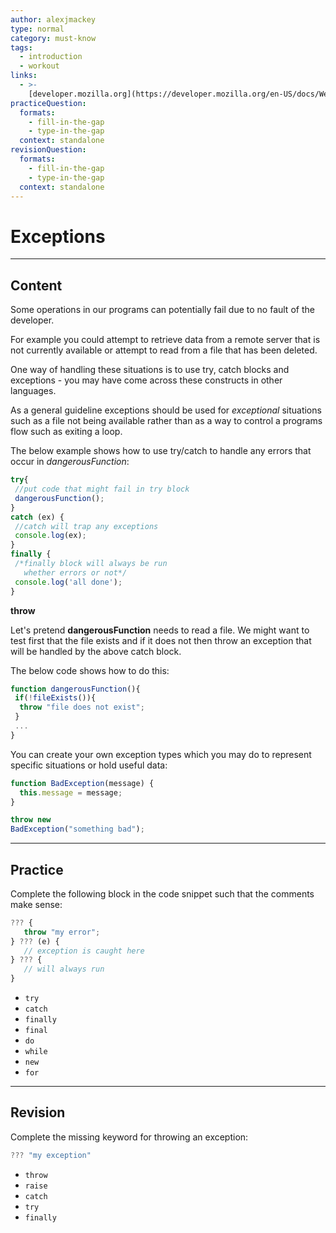 ```yaml
---
author: alexjmackey
type: normal
category: must-know
tags:
  - introduction
  - workout
links:
  - >-
    [developer.mozilla.org](https://developer.mozilla.org/en-US/docs/Web/JavaScript/Guide/Control_flow_and_error_handling){website}
practiceQuestion:
  formats:
    - fill-in-the-gap
    - type-in-the-gap
  context: standalone
revisionQuestion:
  formats:
    - fill-in-the-gap
    - type-in-the-gap
  context: standalone
---
```


# Exceptions


---

## Content

Some operations in our programs can potentially fail due to no fault of the developer. 

For example you could attempt to retrieve data from a remote server that is not currently available or attempt to read from a file that has been deleted.

One way of handling these situations is to use try, catch blocks and exceptions - you may have come across these constructs in other languages.

As a general guideline exceptions should be used for *exceptional* situations such as a file not being available rather than as a way to control a programs flow such as exiting a loop.

The below example shows how to use try/catch to handle any errors that occur in *dangerousFunction*:

```javascript
try{
 //put code that might fail in try block
 dangerousFunction();
}
catch (ex) {
 //catch will trap any exceptions
 console.log(ex);
}
finally {
 /*finally block will always be run
   whether errors or not*/
 console.log('all done');
}
```

**throw**

Let's pretend **dangerousFunction** needs to read a file. We might want to test first that the file exists and if it does not then throw an exception that will be handled by the above catch block.

The below code shows how to do this:

```javascript
function dangerousFunction(){
 if(!fileExists()){
  throw "file does not exist";
 }
 ...
}
```

You can create your own exception types which you may do to represent specific situations or hold useful data:

```javascript
function BadException(message) {
  this.message = message;
}

throw new 
BadException("something bad");
```


---

## Practice

Complete the following block in the code snippet such that the comments make sense:

```javascript
??? {
   throw "my error";
} ??? (e) {
   // exception is caught here
} ??? {
   // will always run
}
```

- `try`
- `catch`
- `finally`
- `final`
- `do`
- `while`
- `new`
- `for`


---

## Revision

Complete the missing keyword for throwing an exception:

```javascript
??? "my exception"
```

- `throw`
- `raise`
- `catch`
- `try`
- `finally`
 
